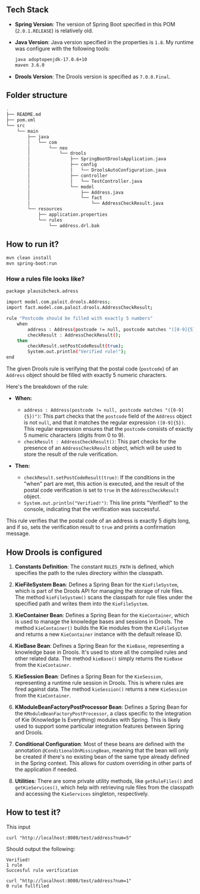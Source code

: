 ## Tech Stack

- **Spring Version**: The version of Spring Boot specified in this POM (`2.0.1.RELEASE`) is relatively old.
- **Java Version**: Java version specified in the properties is `1.8`. My runtime was configure with the following tools:

    ```bash
  java adoptopenjdk-17.0.6+10
  maven 3.6.0
    ```

- **Drools Version**: The Drools version is specified as `7.0.0.Final`.

## Folder structure


```bash
.
├── README.md
├── pom.xml
└── src
    └── main
        ├── java
        │   └── com
        │       └── neo
        │           └── drools
        │               ├── SpringBootDroolsApplication.java
        │               ├── config
        │               │   └── DroolsAutoConfiguration.java
        │               ├── controller
        │               │   └── TestController.java
        │               └── model
        │                   ├── Address.java
        │                   └── fact
        │                       └── AddressCheckResult.java
        └── resources
            ├── application.properties
            └── rules
                └── address.drl.bak
```


## How to run it?


```bash
mvn clean install
mvn spring-boot:run
```


### How a rules file looks like?  


```bash
package plausibcheck.adress

import model.com.paloit.drools.Address;
import fact.model.com.paloit.drools.AddressCheckResult;

rule "Postcode should be filled with exactly 5 numbers"
    when
        address : Address(postcode != null, postcode matches "([0-9]{5})")
        checkResult : AddressCheckResult();
    then
        checkResult.setPostCodeResult(true);
		System.out.println("Verified rule!");
end
```

The given Drools rule is verifying that the postal code (`postcode`) of an `Address` object should be filled with exactly 5 numeric characters.

Here's the breakdown of the rule:

- **When:**
  - `address : Address(postcode != null, postcode matches "([0-9]{5})")`: This part checks that the `postcode` field of the `Address` object is not `null`, and that it matches the regular expression `([0-9]{5})`. This regular expression ensures that the `postcode` consists of exactly 5 numeric characters (digits from 0 to 9).
  - `checkResult : AddressCheckResult()`: This part checks for the presence of an `AddressCheckResult` object, which will be used to store the result of the rule verification.

- **Then:**
  - `checkResult.setPostCodeResult(true)`: If the conditions in the "when" part are met, this action is executed, and the result of the postal code verification is set to `true` in the `AddressCheckResult` object.
  - `System.out.println("Verified!")`: This line prints "Verified!" to the console, indicating that the verification was successful.

This rule verifies that the postal code of an address is exactly 5 digits long, and if so, sets the verification result to `true` and prints a confirmation message.

## How Drools is configured
 
1. **Constants Definition**: The constant `RULES_PATH` is defined, which specifies the path to the rules directory within the classpath.

2. **KieFileSystem Bean**: Defines a Spring Bean for the `KieFileSystem`, which is part of the Drools API for managing the storage of rule files. The method `kieFileSystem()` scans the classpath for rule files under the specified path and writes them into the `KieFileSystem`.

3. **KieContainer Bean**: Defines a Spring Bean for the `KieContainer`, which is used to manage the knowledge bases and sessions in Drools. The method `kieContainer()` builds the Kie modules from the `KieFileSystem` and returns a new `KieContainer` instance with the default release ID.

4. **KieBase Bean**: Defines a Spring Bean for the `KieBase`, representing a knowledge base in Drools. It's used to store all the compiled rules and other related data. The method `kieBase()` simply returns the `KieBase` from the `KieContainer`.

5. **KieSession Bean**: Defines a Spring Bean for the `KieSession`, representing a runtime rule session in Drools. This is where rules are fired against data. The method `kieSession()` returns a new `KieSession` from the `KieContainer`.

6. **KModuleBeanFactoryPostProcessor Bean**: Defines a Spring Bean for the `KModuleBeanFactoryPostProcessor`, a class specific to the integration of Kie (Knowledge Is Everything) modules with Spring. This is likely used to support some particular integration features between Spring and Drools.

7. **Conditional Configuration**: Most of these beans are defined with the annotation `@ConditionalOnMissingBean`, meaning that the bean will only be created if there's no existing bean of the same type already defined in the Spring context. This allows for custom overriding in other parts of the application if needed.

8. **Utilities**: There are some private utility methods, like `getRuleFiles()` and `getKieServices()`, which help with retrieving rule files from the classpath and accessing the `KieServices` singleton, respectively.


## How to test it?

This input
```
curl "http://localhost:8080/test/address?num=5"
```

Should output the following:
```
Verified!
1 rule
Succesful rule verification
```

```
curl "http://localhost:8080/test/address?num=1"
0 rule fullfiled
```


